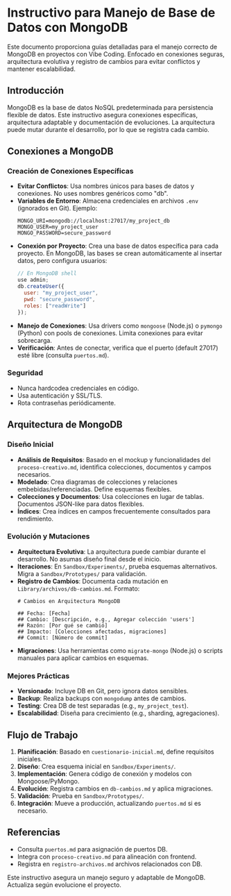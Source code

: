 # Instructivo para Manejo de Base de Datos con MongoDB

Este documento proporciona guías detalladas para el manejo correcto de MongoDB en proyectos con Vibe Coding. Enfocado en conexiones seguras, arquitectura evolutiva y registro de cambios para evitar conflictos y mantener escalabilidad.

## Introducción

MongoDB es la base de datos NoSQL predeterminada para persistencia flexible de datos. Este instructivo asegura conexiones específicas, arquitectura adaptable y documentación de evoluciones. La arquitectura puede mutar durante el desarrollo, por lo que se registra cada cambio.

## Conexiones a MongoDB

### Creación de Conexiones Específicas
- **Evitar Conflictos**: Usa nombres únicos para bases de datos y conexiones. No uses nombres genéricos como "db".
- **Variables de Entorno**: Almacena credenciales en archivos `.env` (ignorados en Git). Ejemplo:
  ```
  MONGO_URI=mongodb://localhost:27017/my_project_db
  MONGO_USER=my_project_user
  MONGO_PASSWORD=secure_password
  ```
- **Conexión por Proyecto**: Crea una base de datos específica para cada proyecto. En MongoDB, las bases se crean automáticamente al insertar datos, pero configura usuarios:
  ```javascript
  // En MongoDB shell
  use admin;
  db.createUser({
    user: "my_project_user",
    pwd: "secure_password",
    roles: ["readWrite"]
  });
  ```
- **Manejo de Conexiones**: Usa drivers como `mongoose` (Node.js) o `pymongo` (Python) con pools de conexiones. Limita conexiones para evitar sobrecarga.
- **Verificación**: Antes de conectar, verifica que el puerto (default 27017) esté libre (consulta `puertos.md`).

### Seguridad
- Nunca hardcodea credenciales en código.
- Usa autenticación y SSL/TLS.
- Rota contraseñas periódicamente.

## Arquitectura de MongoDB

### Diseño Inicial
- **Análisis de Requisitos**: Basado en el mockup y funcionalidades del `proceso-creativo.md`, identifica colecciones, documentos y campos necesarios.
- **Modelado**: Crea diagramas de colecciones y relaciones embebidas/referenciadas. Define esquemas flexibles.
- **Colecciones y Documentos**: Usa colecciones en lugar de tablas. Documentos JSON-like para datos flexibles.
- **Índices**: Crea índices en campos frecuentemente consultados para rendimiento.

### Evolución y Mutaciones
- **Arquitectura Evolutiva**: La arquitectura puede cambiar durante el desarrollo. No asumas diseño final desde el inicio.
- **Iteraciones**: En `Sandbox/Experiments/`, prueba esquemas alternativos. Migra a `Sandbox/Prototypes/` para validación.
- **Registro de Cambios**: Documenta cada mutación en `Library/archivos/db-cambios.md`. Formato:
  ```
  # Cambios en Arquitectura MongoDB

  ## Fecha: [Fecha]
  ## Cambio: [Descripción, e.g., Agregar colección 'users']
  ## Razón: [Por qué se cambió]
  ## Impacto: [Colecciones afectadas, migraciones]
  ## Commit: [Número de commit]
  ```
- **Migraciones**: Usa herramientas como `migrate-mongo` (Node.js) o scripts manuales para aplicar cambios en esquemas.

### Mejores Prácticas
- **Versionado**: Incluye DB en Git, pero ignora datos sensibles.
- **Backup**: Realiza backups con `mongodump` antes de cambios.
- **Testing**: Crea DB de test separadas (e.g., `my_project_test`).
- **Escalabilidad**: Diseña para crecimiento (e.g., sharding, agregaciones).

## Flujo de Trabajo

1. **Planificación**: Basado en `cuestionario-inicial.md`, define requisitos iniciales.
2. **Diseño**: Crea esquema inicial en `Sandbox/Experiments/`.
3. **Implementación**: Genera código de conexión y modelos con Mongoose/PyMongo.
4. **Evolución**: Registra cambios en `db-cambios.md` y aplica migraciones.
5. **Validación**: Prueba en `Sandbox/Prototypes/`.
6. **Integración**: Mueve a producción, actualizando `puertos.md` si es necesario.

## Referencias

- Consulta `puertos.md` para asignación de puertos DB.
- Integra con `proceso-creativo.md` para alineación con frontend.
- Registra en `registro-archivos.md` archivos relacionados con DB.

Este instructivo asegura un manejo seguro y adaptable de MongoDB. Actualiza según evolucione el proyecto.
